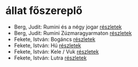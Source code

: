 # állat főszereplő

- Berg, Judit: Rumini és a négy jogar [részletek](_details/%7Bopf.creator%7D.md#id_570)
- Berg, Judit: Rumini Zúzmaragyarmaton [részletek](_details/%7Bopf.creator%7D.md#id_567)
- Fekete, István: Bogáncs [részletek](_details/%7Bopf.creator%7D.md#id_266)
- Fekete, István: Hú [részletek](_details/%7Bopf.creator%7D.md#id_730)
- Fekete, István: Kele / Vuk [részletek](_details/%7Bopf.creator%7D.md#id_122)
- Fekete, István: Lutra [részletek](_details/%7Bopf.creator%7D.md#id_735)
